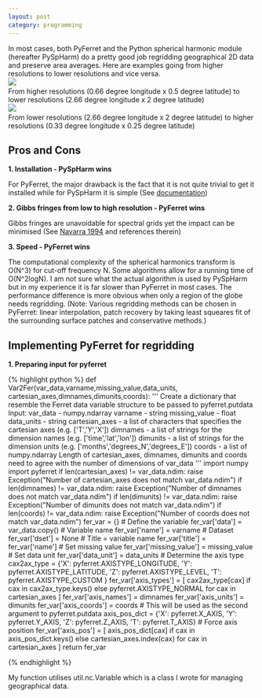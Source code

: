 ```yaml
---
layout: post
category: programming
---
```


<!--start-excerpt-->In most cases, both PyFerret and the Python spherical harmonic module (hereafter PySpHarm) do a pretty good job regridding geographical 2D data and preserve area averages.  Here are examples going from higher resolutions to lower resolutions and vice versa. <!--end-excerpt-->

<div class="row">
  <div class="col-sm-6 col-md-4">
    <div class="thumbnail">
      <img data-src="holder.js/300x200" src="/assets/images/regridding_py_lower_crop.png">
      <div class="caption">
        From higher resolutions (0.66 degree longitude x 0.5 degree latitude) to lower resolutions (2.66 degree longitude x 2 degree latitude)
      </div>
    </div>
  </div>
  <div class="col-sm-6 col-md-4">
    <div class="thumbnail">
      <img data-src="holder.js/300x200" src="/assets/images/regridding_py_higher_crop.png">
      <div class="caption">
        From lower resolutions (2.66 degree longitude x 2 degree latitude) to higher resolutions (0.33 degree longitude x 0.25 degree latitude)
      </div>
    </div>
  </div>
</div>

Pros and Cons
---

**1. Installation - PySpHarm wins**

For PyFerret, the major drawback is the fact that it is not quite trivial to get it installed while for PySpHarm it is simple (See [documentation](http://pyspharm.googlecode.com/svn/trunk/html/index.html))

**2. Gibbs fringes from low to high resolution - PyFerret wins**

Gibbs fringes are unavoidable for spectral grids yet the impact can be minimised (See [Navarra 1994](http://journals.ametsoc.org/doi/abs/10.1175/1520-0442%281994%29007%3C1169%3AROTGOI%3E2.0.CO%3B2) and references therein)

**3. Speed - PyFerret wins**

The computational complexity of the spherical harmonics transform is O(N^3) for cut-off frequency N.  Some algorithms allow for a running time of O(N^2logN).  I am not sure what the actual algorithm is used by PySpHarm but in my experience it is far slower than PyFerret in most cases.  The performance difference is more obvious when only a region of the globe needs regridding.
(Note: Various regridding methods can be chosen in PyFerret: linear interpolation, patch recovery by taking least squeares fit of the surrounding surface patches and conservative methods.)


Implementing PyFerret for regridding
---

**1. Preparing input for pyferret**

{% highlight python %}
def Var2Fer(var_data,varname,missing_value,data_units,
	cartesian_axes,dimnames,dimunits,coords):
    ''' Create a dictionary that resemble the Ferret
	data variable structure to be passed to pyferret.putdata
    Input:
    var_data       - numpy.ndarray
    varname        - string
    missing_value  - float
    data_units     - string
    cartesian_axes - a list of characters that specifies
                     the cartesian axes (e.g. ['T','Y','X'])
    dimnames       - a list of strings for the dimension names
                     (e.g. ['time','lat','lon'])
    dimunits       - a list of strings for the dimension units
                     (e.g. ['months','degrees_N','degrees_E'])
    coords         - a list of numpy.ndarray
    Length of cartesian_axes, dimnames, dimunits and coords need
    to agree with the number of dimensions of var_data
    '''
    import numpy
    import pyferret
    if len(cartesian_axes) != var_data.ndim:
        raise Exception("Number of cartesian_axes does not match var_data.ndim")
	if len(dimnames) != var_data.ndim:
        raise Exception("Number of dimnames does not match var_data.ndim")
    if len(dimunits) != var_data.ndim:
        raise Exception("Number of dimunits does not match var_data.ndim")
    if len(coords) != var_data.ndim:
        raise Exception("Number of coords does not match var_data.ndim")
    fer_var = {}
    # Define the variable
    fer_var['data'] = var_data.copy()
    # Variable name
    fer_var['name'] = varname
    # Dataset
    fer_var['dset'] = None
    # Title = variable name
    fer_var['title'] = fer_var['name']
    # Set missing value
    fer_var['missing_value'] = missing_value
    # Set data unit
    fer_var['data_unit'] = data_units
    # Determine the axis type
    cax2ax_type = {'X': pyferret.AXISTYPE_LONGITUDE,
                   'Y': pyferret.AXISTYPE_LATITUDE,
                   'Z': pyferret.AXISTYPE_LEVEL,
                   'T': pyferret.AXISTYPE_CUSTOM }
    fer_var['axis_types'] = [ cax2ax_type[cax] 
                              if cax in cax2ax_type.keys() 
                              else pyferret.AXISTYPE_NORMAL
                              for cax in cartesian_axes ]
    fer_var['axis_names'] = dimnames
    fer_var['axis_units'] = dimunits
    fer_var['axis_coords'] = coords
    # This will be used as the second argument to pyferret.putdata
    axis_pos_dict = {'X': pyferret.X_AXIS,
                     'Y': pyferret.Y_AXIS,
                     'Z': pyferret.Z_AXIS,
                     'T': pyferret.T_AXIS}
    # Force axis position
    fer_var['axis_pos'] = [ axis_pos_dict[cax]
                            if cax in axis_pos_dict.keys()
                            else cartesian_axes.index(cax)
                            for cax in cartesian_axes ]
    return fer_var

{% endhighlight %}

My function utilises util.nc.Variable which is a class I wrote for managing geographical data.
